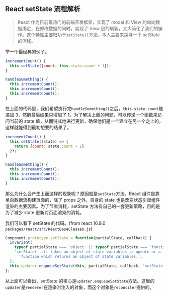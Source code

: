 <!--
date: 2019-08-28
title: React setState流程解析
description: React作为目前最热门的前端开发框架，实现了model和View的单向数据绑定，在修改数据的同时，实现了View层的刷新，大大简化了我们的操作。这个特性主要归功于`setState()`方法。本人主要来探寻一下setState的流程。
-->

## React setState 流程解析

> React 作为目前最热门的前端开发框架，实现了 model 和 View 的单向数据绑定，在修改数据的同时，实现了 View 层的刷新，大大简化了我们的操作。这个特性主要归功于`setState()`方法。本人主要来探寻一下 setState 的流程。

举一个最经典的例子。

```js
incrementCount() {
  this.setState({count: this.state.count + 1});
}

handleSomething() {
  this.incrementCount();
  this.incrementCount();
  this.incrementCount();
}
```

在上面的代码里，我们希望执行完`handleSomething()`之后，`this.state.count`能递加 3，然鹅最后结果只增加了 1。为了解决上面的问题，可以传递一个函数来访问当前的 state 值，从而链式地进行更新，确保他们是一个建立在另一个之上的，这样就能得到最初想要的结果了。

```js
incrementCount() {
  this.setState((state) => {
    return {count: state.count + 1}
  });
}

handleSomething() {
  this.incrementCount();
  this.incrementCount();
  this.incrementCount();
}
```

那么为什么会产生上面这样的现象呢？原因就是`setState`方法。React 组件是靠单向数据流构建页面的，除了 props 之外，自身的 state 也是改变状态引起组件渲染的主要因素。为了节省消耗，setState 方法有自己的一套更新策略，目的是为了减少 state 更新对页面渲染的消耗。

我们可以看下 setState 的代码。(from react 16.9.0 `packages/react/src/ReactBaseClasses.js`)

```js
Component.prototype.setState = function(partialState, callback) {
  invariant(
    typeof partialState === 'object' || typeof partialState === 'function' || partialState == null,
    'setState(...): takes an object of state variables to update or a ' +
      'function which returns an object of state variables.',
  );
  this.updater.enqueueSetState(this, partialState, callback, 'setState');
};
```

从上面可以看出，setState 的核心是`updater.enqueueSetState`方法。这里的`updater`是`renderer`在渲染时注入的对象，而这个对象是`reconciler`提供的。
